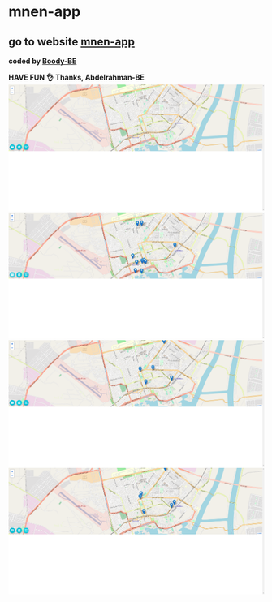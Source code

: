 # mnen-app
## go to website [mnen-app](https://mnen.herokuapp.com/)
<b>coded by [Boody-BE](https://github.com/Boody2004/week-days)</b>

**HAVE FUN 👌**
**Thanks, Abdelrahman-BE**
![Design preview for the Profile card component coding challenge](mnen-app-map.jpg)
![Design preview for the Profile card component coding challenge](mnen-app-atm.jpg)
![Design preview for the Profile card component coding challenge](mnen-app-pharmacy.jpg)
![Design preview for the Profile card component coding challenge](mnen-app-supermarckt.jpg)